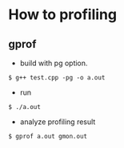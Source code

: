 # How to profiling

## gprof
- build with pg option.
```
$ g++ test.cpp -pg -o a.out
```

- run
```
$ ./a.out
```

- analyze profiling result
```
$ gprof a.out gmon.out
```